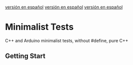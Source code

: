 [versión en español](/Readme-es.md)
[versión en español](/doc/Readme-es.md)
[versión en español](./Readme-es.md)
# Minimalist Tests
C++ and Arduino minimalist tests, without #define, pure C++

## Getting Start
